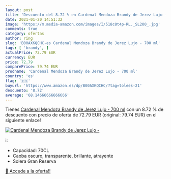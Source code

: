 ```yaml
---
layout: post
title: 'Descuento del 8.72 % en Cardenal Mendoza Brandy de Jerez Lujo - '
date: 2021-01-20 14:51:32
image: 'https://m.media-amazon.com/images/I/518c8t4p-RL._SL200_.jpg'
comments: true
category: ofertas
author: ring
slug: 'B00AXKQCHC-es Cardenal Mendoza Brandy de Jerez Lujo - 700 ml'
tags: [ 'brandy', ]
actualPrice: 72.79 EUR
currency: EUR
price: 72.79
comparePrice: 79.74 EUR
prodname: 'Cardenal Mendoza Brandy de Jerez Lujo - 700 ml'
country: 'es'
flag: '🇪🇸'
buyurl: 'https://www.amazon.es/dp/B00AXKQCHC/?tag=tolees-21'
descuento: '8.72'
average: '68.14666666666666'
---
```


Tienes [Cardenal Mendoza Brandy de Jerez Lujo - 700 ml](https://www.amazon.es/dp/B00AXKQCHC/?tag=tolees-21) con un 8.72 % de descuento con precio de oferta de 72.79 EUR (original: 79.74 EUR) en el siguiente enlace!

[![Cardenal Mendoza Brandy de Jerez Lujo - ](https://m.media-amazon.com/images/I/518c8t4p-RL._SL200_.jpg)](https://www.amazon.es/dp/B00AXKQCHC/?tag=tolees-21)

ℹ️:

- Capacidad: 70CL
- Caoba oscuro, transparente, brillante, atrayente
- Solera Gran Reserva

[🛒 Accede a la oferta!!](https://www.amazon.es/dp/B00AXKQCHC/?tag=tolees-21)
